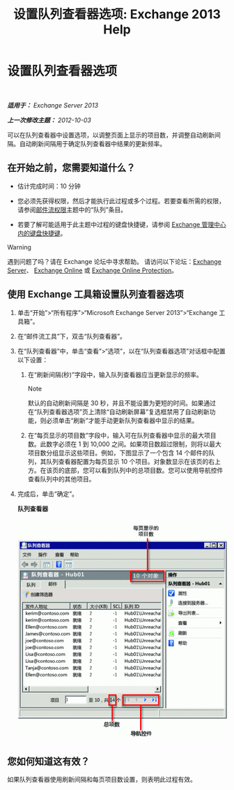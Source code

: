 ﻿---
title: '设置队列查看器选项: Exchange 2013 Help'
TOCTitle: 设置队列查看器选项
ms:assetid: 03a9134c-0714-4c13-b286-92bccc7ec05e
ms:mtpsurl: https://technet.microsoft.com/zh-cn/library/Aa995934(v=EXCHG.150)
ms:contentKeyID: 50489847
ms.date: 01/11/2018
mtps_version: v=EXCHG.150
ms.translationtype: HT
---

# 设置队列查看器选项

 

_**适用于：** Exchange Server 2013_

_**上一次修改主题：** 2012-10-03_

可以在队列查看器中设置选项，以调整页面上显示的项目数，并调整自动刷新间隔。自动刷新间隔用于确定队列查看器中结果的更新频率。

## 在开始之前，您需要知道什么？

  - 估计完成时间：10 分钟

  - 您必须先获得权限，然后才能执行此过程或多个过程。若要查看所需的权限，请参阅[邮件流权限](mail-flow-permissions-exchange-2013-help.md)主题中的“队列”条目。

  - 若要了解可能适用于此主题中过程的键盘快捷键，请参阅 [Exchange 管理中心内的键盘快捷键](keyboard-shortcuts-in-the-exchange-admin-center-exchange-online-protection-help.md)。

> [!WARNING]  
> 遇到问题了吗？请在 Exchange 论坛中寻求帮助。 请访问以下论坛：<a href="https://go.microsoft.com/fwlink/p/?linkid=60612">Exchange Server</a>、 <a href="https://go.microsoft.com/fwlink/p/?linkid=267542">Exchange Online</a> 或 <a href="https://go.microsoft.com/fwlink/p/?linkid=285351">Exchange Online Protection</a>。


## 使用 Exchange 工具箱设置队列查看器选项

1.  单击“开始”\>“所有程序”\>“Microsoft Exchange Server 2013”\>“Exchange 工具箱”。

2.  在“邮件流工具”下，双击“队列查看器”。

3.  在“队列查看器”中，单击“查看”\>“选项”，以在“队列查看器选项”对话框中配置以下设置：
    
    1.  在“刷新间隔(秒)”字段中，输入队列查看器应当更新显示的频率。
        
        > [!NOTE]  
        > 默认的自动刷新间隔是 30 秒，并且不能设置为更短的时间。如果通过在“队列查看器选项”页上清除“自动刷新屏幕”复选框禁用了自动刷新功能，则必须单击“刷新”才能手动更新队列查看器中显示的结果。
    
    2.  在“每页显示的项目数”字段中，输入可在队列查看器中显示的最大项目数。此数字必须在 1 到 10,000 之间。如果项目数超过限制，则将以最大项目数分组显示这些项目。例如，下图显示了一个包含 14 个邮件的队列，其队列查看器配置为每页显示 10 个项目。对象数显示在该页的右上方。在该页的底部，您可以看到队列中的总项目数。您可以使用导航控件查看队列中的其他项目。

4.  完成后，单击“确定”。
    
    **队列查看器**
    
    ![项目超过项目限制的队列查看器](images/Aa995934.e82196e6-002a-4e9e-823d-b244b0bd25e2(EXCHG.150).gif "项目超过项目限制的队列查看器")  

## 您如何知道这有效？

如果队列查看器使用刷新间隔和每页项目数设置，则表明此过程有效。

